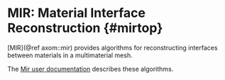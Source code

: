 MIR: Material Interface Reconstruction {#mirtop}
================================================

[MIR](@ref axom::mir) provides algorithms for reconstructing interfaces
between materials in a multimaterial mesh.

The [Mir user documentation](../../../sphinx/axom_docs/html/axom/mir/docs/sphinx/index.html)
describes these algorithms.
